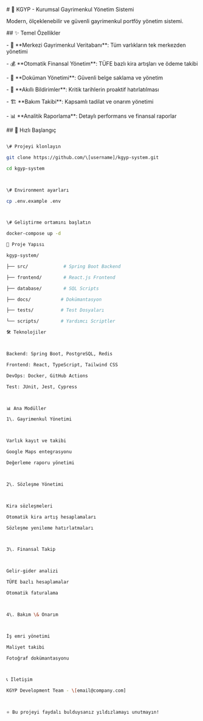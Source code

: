 \# 🏢 KGYP - Kurumsal Gayrimenkul Yönetim Sistemi



Modern, ölçeklenebilir ve güvenli gayrimenkul portföy yönetim sistemi.



\## ✨ Temel Özellikler



\- 📍 \*\*Merkezi Gayrimenkul Veritabanı\*\*: Tüm varlıkların tek merkezden yönetimi

\- 💰 \*\*Otomatik Finansal Yönetim\*\*: TÜFE bazlı kira artışları ve ödeme takibi  

\- 📄 \*\*Doküman Yönetimi\*\*: Güvenli belge saklama ve yönetim

\- 🔔 \*\*Akıllı Bildirimler\*\*: Kritik tarihlerin proaktif hatırlatılması

\- 🏗️ \*\*Bakım Takibi\*\*: Kapsamlı tadilat ve onarım yönetimi

\- 📊 \*\*Analitik Raporlama\*\*: Detaylı performans ve finansal raporlar



\## 🚀 Hızlı Başlangıç

```bash

\# Projeyi klonlayın

git clone https://github.com/\[username]/kgyp-system.git

cd kgyp-system



\# Environment ayarları

cp .env.example .env



\# Geliştirme ortamını başlatın

docker-compose up -d

📁 Proje Yapısı

kgyp-system/

├── src/             # Spring Boot Backend

├── frontend/        # React.js Frontend  

├── database/        # SQL Scripts

├── docs/           # Dokümantasyon

├── tests/          # Test Dosyaları

└── scripts/        # Yardımcı Scriptler

🛠️ Teknolojiler



Backend: Spring Boot, PostgreSQL, Redis

Frontend: React, TypeScript, Tailwind CSS

DevOps: Docker, GitHub Actions

Test: JUnit, Jest, Cypress



📊 Ana Modüller

1\. Gayrimenkul Yönetimi



Varlık kayıt ve takibi

Google Maps entegrasyonu

Değerleme raporu yönetimi



2\. Sözleşme Yönetimi



Kira sözleşmeleri

Otomatik kira artış hesaplamaları

Sözleşme yenileme hatırlatmaları



3\. Finansal Takip



Gelir-gider analizi

TÜFE bazlı hesaplamalar

Otomatik faturalama



4\. Bakım \& Onarım



İş emri yönetimi

Maliyet takibi

Fotoğraf dokümantasyonu



📞 İletişim

KGYP Development Team - \[email@company.com]



⭐ Bu projeyi faydalı bulduysanız yıldızlamayı unutmayın!

